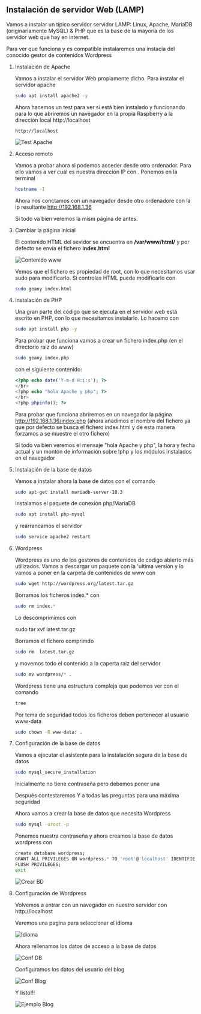 ## Instalación de servidor Web (LAMP)

Vamos a instalar un típico servidor servidor LAMP: Linux, Apache, MariaDB (originariamente MySQL) & PHP que es la base de la mayoría de los servidor web que hay en internet.

Para ver que funciona y es compatible instalaremos una instacia del conocido gestor de contenidos Wordpress

1. Instalación de Apache

    Vamos a instalar el servidor Web propiamente dicho. Para instalar el servidor apache 
    ```sh
    sudo apt install apache2 -y
    ```
    Ahora hacemos un test para ver si está bien instalado y funcionando para lo que abriremos un navegador en la propia Raspberry a la dirección local http://localhost

    ```
    http://localhost
    ```

    ![Test Apache](./images/TestApache.png)

2. Acceso remoto

    Vamos a probar ahora si podemos acceder desde otro ordenador. Para ello vamos a ver cuál es nuestra dirección IP con . Ponemos en la terminal 

    ```sh
    hostname -I
    ```

    Ahora nos conctamos con un navegador desde otro ordenadore con la ip resultante http://192.168.1.36

    Si todo va bien veremos la mism página de antes.

3. Cambiar la página inicial

    El contenido HTML del sevidor se encuentra en **/var/www/html/** y por defecto se envía el fichero **index.html**

    ![Contenido www](./images/contenidowww.png)

    Vemos que el fichero es propiedad de root, con lo que necesitamos usar sudo para modificarlo. Si controlas HTML puede modificarlo con
    ```sh
    sudo geany index.html
    ```
4. Instalación de PHP

    Una gran parte del código que se ejecuta en el servidor web está escrito en  PHP, con lo que necesitamos instalarlo. Lo hacemo con
    ```sh
    sudo apt install php -y
    ```
    Para probar que funciona vamos a crear un fichero index.php (en el directorio raiz de www)
    ```sh
    sudo geany index.php
    ```
    con el siguiente contenido:
    ```php
    <?php echo date('Y-m-d H:i:s'); ?>
    </br>
    <?php echo "hola Apache y php"; ?>
    </br>
    <?php phpinfo(); ?>
    ```
    Para probar que funciona abriremos en un navegador la página http://192.168.1.36/index.php (ahora añadimos el nombre del fichero ya que por defecto se busca el fichero index.html y de esta manera forzamos a se muestre el otro fichero)

    Si todo va bien veremos el mensaje "hola Apache y php", la hora y fecha actual y un montón de información sobre lphp y los módulos instalados en el navegador

6. Instalación de la base de datos

    Vamos a instalar ahora la base de datos con el comando
    ```sh
    sudo apt-get install mariadb-server-10.3
    ```
    Instalamos el paquete de conexión php/MariaDB
    ```sh
    sudo apt install php-mysql
    ```
    y rearrancamos el servidor
    ```sh
    sudo service apache2 restart
    ```
7. Wordpress

    Wordpress es uno de los gestores de contenidos de codigo abierto más utilizados. 
    Vamos a descargar un paquete con la 'ultima versión y lo vamos a poner en la carpeta de contenidos de www con
    ```sh
    sudo wget http://wordpress.org/latest.tar.gz
    ```
    Borramos los ficheros index.* con
    ```sh
    sudo rm index.*
    ```
    Lo descomprimimos  con

    sudo tar xvf latest.tar.gz

    Borramos el fichero comprimdo
    ```sh
    sudo rm  latest.tar.gz
    ```
    y movemos todo el contenido a la caperta raiz del servidor
    ```sh
    sudo mv wordpress/* .
    ```
    Wordpress tiene una estructura compleja que podemos ver con el comando
    ```sh
    tree
    ```
    Por tema de seguridad todos los ficheros deben pertenecer al usuario www-data
    ```sh
    sudo chown -R www-data: .
    ```
8. Configuración de la base de datos

    Vamos a ejecutar el asistente para la instalación segura de la base de datos
    ```sh
    sudo mysql_secure_installation
    ```
    Inicialmente no tiene contraseña pero debemos poner una

    Después contestaremos Y a todas las preguntas para una máxima seguridad

    Ahora vamos a crear la base de datos que necesita Wordpress
    ```sh
    sudo mysql -uroot -p
    ```
    Ponemos nuestra contraseña y ahora creamos la base de datos wordpress con

    ```sh
    create database wordpress;
    GRANT ALL PRIVILEGES ON wordpress.* TO 'root'@'localhost' IDENTIFIED BY 'TUcontraseña';
    FLUSH PRIVILEGES;
    exit
    ```
    ![Crear BD](./images/createDatabase.png)

9. Configuración de Wordpress

    Volvemos a entrar con un navegador en nuestro servidor con http://localhost

    Veremos una pagina para seleccionar el idioma

    ![Idioma](images/wpIdioma.png)

    Ahora rellenamos los datos de acceso a la base de datos 

    ![Conf DB](./images/wpPerdida.png)

    Configuramos los datos del usuario del blog


    ![Conf Blog](./images/wpConfBloq.png)

    Y listo!!!

    ![Ejemplo Blog](./images/wpEjemploBlog.png)

